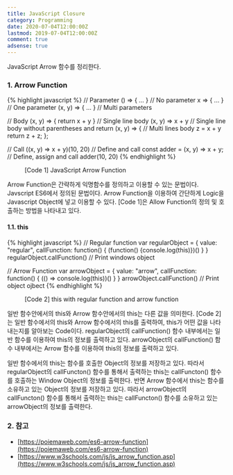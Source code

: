 ```yaml
---
title: JavaScript Closure
category: Programming
date: 2020-07-04T12:00:00Z
lastmod: 2019-07-04T12:00:00Z
comment: true
adsense: true
---
```


JavaScript Arrow 함수를 정리한다.

### 1. Arrow Function

{% highlight javascript %}
// Parameter
() => { ... }      // No parameter
x => { ... }       // One parameter
(x, y) => { ... }  // Multi parameters

// Body
(x, y) => { return x + y }  // Single line body
(x, y) => x + y             // Single line body without parentheses and return
(x, y) => {                 // Multi lines body
  z = x + y
  return z + z;
};

// Call
((x, y) => x + y)(10, 20)      // Define and call
const adder = (x, y) => x + y; // Define, assign and call
adder(10, 20)
{% endhighlight %}
<figure>
<figcaption class="caption">[Code 1] JavaScript Arrow Function</figcaption>
</figure>

Arrow Function은 간략하게 익명함수를 정의하고 이용할 수 있는 문법이다. Javscript ES6에서 정의된 문법이다. Arrow Function을 이용하여 간단하게 Logic을 Javascript Object에 넣고 이용할 수 있다. [Code 1]은 Allow Function의 정의 및 호출하는 방법을 나타내고 있다.

#### 1.1. this

{% highlight javascript %}
// Regular function
var regularObject = {
  value: "regular",
  callFunction: function() {
    (function() {console.log(this)})()
  }
}
regularObject.callFunction()
// Print windows object

// Arrow Function
var arrowObject = {
  value: "arrow",
  callFunction: function() {
    (() => console.log(this))()
  }
}
arrowObject.callFunction()
// Print object ojbect
{% endhighlight %}
<figure>
<figcaption class="caption">[Code 2] this with regular function and arrow function</figcaption>
</figure>

일반 함수안에서의 this와 Arrow 함수안에서의 this는 다른 값을 의미한다. [Code 2]는 일반 함수에서의 this와 Arrow 함수에서의 this를 출력하여, this가 어떤 값을 나타내는지를 알아보는 Code이다. regularObject의 callFunction() 함수 내부에서는 일반 함수를 이용하여 this의 정보를 출력하고 있다. arrowObject의 callFunction() 함수 내부에서는 Arrow 함수를 이용하여 this의 정보를 출력하고 있다.

일반 함수에서의 this는 함수를 호출한 Object의 정보를 저장하고 있다. 따라서 regularObject의 callFuncton() 함수를 통해서 출력하는 this는 callFuncton() 함수를 호출하는 Window Object의 정보를 출력한다. 반면 Arrow 함수에서 this는 함수를 소유하고 있는 Object의 정보를 저장하고 있다. 따라서 arrowObject의 callFuncton() 함수를 통해서 출력하는 this는 callFuncton() 함수를 소유하고 있는 arrowObject의 정보를 출력한다.

### 2. 참고

* [https://poiemaweb.com/es6-arrow-function](https://poiemaweb.com/es6-arrow-function)
* [https://www.w3schools.com/js/js_arrow_function.asp](https://www.w3schools.com/js/js_arrow_function.asp)